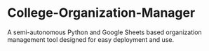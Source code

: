 # College-Organization-Manager
A semi-autonomous Python and Google Sheets based organization management tool designed for easy deployment and use.
